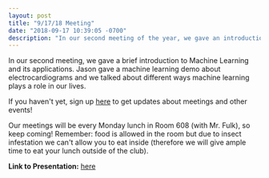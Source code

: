 ```yaml
---
layout: post
title: "9/17/18 Meeting"
date: "2018-09-17 10:39:05 -0700"
description: "In our second meeting of the year, we gave an introduction to Machine Learning. Make sure to keep coming every Monday lunch to Room 608."
---
```


In our second meeting, we gave a brief introduction to Machine Learning and its applications. Jason gave a machine learning demo about electrocardiograms and we talked about different ways machine learning plays a role in our lives.

If you haven't yet, sign up [here](https://docs.google.com/forms/d/e/1FAIpQLScqeJtI9uLbAoQAw8n1b29hMcaqTm-Pf8CvlNiwOucu6s2ydA/viewform) to get updates about meetings and other events!

Our meetings will be every Monday lunch in Room 608 (with Mr. Fulk), so keep coming! Remember: food is allowed in the room but due to insect infestation we can't allow you to eat inside (therefore we will give ample time to eat your lunch outside of the club).

**Link to Presentation:** [here](https://docs.google.com/presentation/d/11CdZR4i4POfOz5mLy5R9nuvCWWjGvaBQUJdmKazq20s/edit?usp=sharing)
